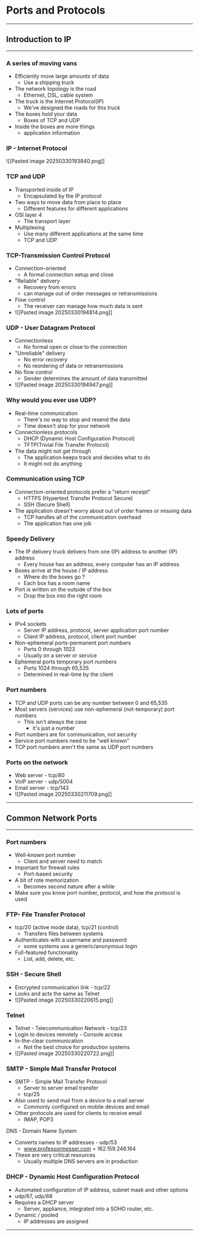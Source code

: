# Ports and Protocols

---
## Introduction to IP
---
### A series of moving vans
- Efficiently move large amounts of data
	- Use a shipping truck
- The network topology is the road
	- Ethernet, DSL, cable system
- The truck is the Internet Protocol(IP)
	- We've designed the roads for this truck
- The boxes hold your data
	- Boxes of TCP and UDP
- Inside the boxes are more things
	- application information 

### IP - Internet Protocol
![[Pasted image 20250330193840.png]]

### TCP and UDP
- Transported inside of IP
	- Encapsulated by the IP protocol
- Two ways to move data from place to place
	- Different features for different applications
- OSI layer 4
	- The transport layer
- Multiplexing
	- Use many different applications at the same time
	- TCP and UDP

### TCP-Transmission Control Protocol
- Connection-oriented
	- A formal connection setup and close
- "Reliable" delivery
	- Recovery from errors
	- can manage out of order messages or retransmissions
- Flow control
	- The receiver can manage how much data is sent 
- ![[Pasted image 20250330194814.png]]

### UDP - User Datagram Protocol
- Connectionless
	- No formal open or close to the connection
- "Unreliable" delivery
	- No error recovery
	- No reordering of data or retransmissions
- No flow control
	- Sender determines the amount of data transmitted
- ![[Pasted image 20250330194947.png]]

### Why would you ever use UDP?
- Real-time communication
	- There's no way to stop and resend the data
	- Time doesn't stop for your network
- Connectionless protocols
	- DHCP (Dynamic Host Configuration Protocol)
	- TFTP(Trivial File Transfer Protocol)
- The data might not get through
	- The application keeps track and decides what to do
	- It might not do anything

### Communication using TCP
- Connection-oriented protocols prefer a "return receipt"
	- HTTPS (Hypertext Transfer Protocol Secure)
	- SSH (Secure Shell)
- The application doesn't worry about out of order frames or missing data
	- TCP handles all of the communication overhead
	- The application has one job

### Speedy Delivery
- The IP delivery truck delivers from one (IP) address to another (IP) address
	- Every house has an address, every computer has an IP address
- Boxes arrive at the house / IP address
	- Where do the boxes go ?
	- Each box has a room name
- Port is written on the outside of the box
	- Drop the box into the right room

### Lots of ports
- IPv4 sockets
	- Server IP address, protocol, server application port number
	- Client IP address, protocol, client port number
- Non-ephemeral ports-permanent port numbers
	- Ports 0 through 1023
	- Usually on a server or service
- Ephemeral ports temporary port numbers
	- Ports 1024 through 65,535
	- Determined in real-time by the client

### Port numbers
- TCP and UDP ports can be any number between 0 and 65,535
- Most servers (services) use non-ephemeral (not-temporary) port numbers
	- This isn't always the case
		- it's just a number
- Port numbers are for communication, not security
- Service port numbers need to be "well known"
- TCP port numbers aren't the same as UDP port numbers

### Ports on the network
- Web server - tcp/80
- VoIP server - udp/5004
- Email server - tcp/143
- ![[Pasted image 20250330211709.png]] 

---

## Common Network Ports
---
### Port numbers
- Well-known port number
	- Client and server need to match
- Important for firewall rules
	- Port-based security
- A bit of rote memorization
	- Becomes second nature after a while
- Make sure you know port number, protocol, and how the protocol is used

### FTP- File Transfer Protocol
-    tcp/20 (active mode data),
	tcp/21 (control)
		- Transfers files between systems
- Authenticates with a username and password
	- some systems use a generic/anonymous login
- Full-featured functionality
	- List, add, delete, etc.

### SSH - Secure Shell
- Encrypted communication link - tcp/22
- Looks and acts the same as Telnet
- ![[Pasted image 20250330220615.png]]

### Telnet
- Telnet - Telecommunication Network - tcp/23
- Login to devices remotely - Console access
- In-the-clear communication
	- Not the best choice for production systems
- ![[Pasted image 20250330220722.png]]

### SMTP - Simple Mail Transfer Protocol
- SMTP - Simple Mail Transfer Protocol
	- Server to server email transfer
	- tcp/25
- Also used to send mail from a device to a mail server
	- Commonly configured on mobile devices and email
- Other protocols are used for clients to receive email
	- IMAP, POP3

DNS - Domain Name System
- Converts names to IP addresses - udp/53
	- www.professormesser.com = 162.159.246.164
- These are very critical resources
	- Usually multiple DNS servers are in production

### DHCP - Dynamic Host Configuration Protocol
- Automated configuration of IP address, subnet mask and other options
- udp/67, udp/68
- Requires a DHCP server
	- Server, appliance, integrated into a SOHO router, etc.
- Dynamic / pooled
	- IP addresses are assigned

---
